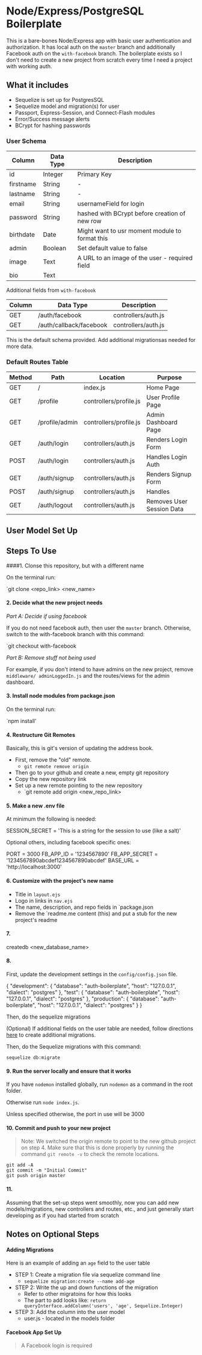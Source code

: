 # Node/Express/PostgreSQL Boilerplate

This is a bare-bones Node/Express app with basic user authentication and authorization. It has local auth on the `master` branch and additionally Facebook auth on the `with-facebook` branch. The boilerplate exists so I don't need to create a new project from scratch every time I need a project with working auth.

## What it includes

* Sequelize is set up for PostgresSQL
* Sequelize model and migration(s) for user
* Passport, Express-Session, and Connect-Flash modules
* Error/Success message alerts
* BCrypt for hashing passwords

### User Schema
| Column | Data Type | Description |
| ------ | --------- | -------------------------------------------- |
| id | Integer | Primary Key |
| firstname | String | - |
| lastname | String | - |
| email | String | usernameField for login |
| password | String | hashed with BCrypt before creation of new row |
| birthdate | Date | Might want to usr moment module to format this |
| admin | Boolean | Set default value to false |
| image | Text | A URL to an image of the user - required field |
| bio | Text |

Additional fields from `with-facebook`

| Column | Data Type | Description |
| ------------ | ---------- | ----------- |
| GET | /auth/facebook | controllers/auth.js | Outgoing Request to Facebook |
| GET | /auth/callback/facebook | controllers/auth.js | Incoming Data from Facebook |

This is the default schema provided. Add additional migrationsas needed for more data.

### Default Routes Table

| Method | Path | Location | Purpose |
| ---- | ---- | -------------- | ---------------------- |
| GET  | / | index.js | Home Page |
| GET  | /profile | controllers/profile.js | User Profile Page |
| GET  | /profile/admin | controllers/profile.js | Admin Dashboard Page |
| GET  | /auth/login | controllers/auth.js | Renders Login Form |
| POST | /auth/login | controllers/auth.js | Handles Login Auth |
| GET  | /auth/signup | controllers/auth.js | Renders Signup Form |
| POST | /auth/signup | controllers/auth.js | Handles |
| GET  | /auth/logout | controllers/auth.js | Removes User Session Data |


## User Model Set Up

## Steps To Use 

####1. Clonse this repository, but with a different name 

On the terminal run:

`git clone <repo_link> <new_name>

#### 2. Decide what the new project needs

*Part A: Decide if using facebook*

If you do not need facebook auth, then user the `master` branch. Otherwise, switch to the with-facebook branch with this command:

`git checkout with-facebook

*Part B: Remove stuff not being used*

For example, if you don't intend to have admins on the new project, remove `middleware/ adminLoggedIn.js` and the routes/views for the admin dashboard.

#### 3. Install node modules from package.json

On the terminal run: 

`npm install'

#### 4. Restructure Git Remotes

Basically, this is git's version of updating the address book.

* First, remove the "old" remote.
  * `git remote remove origin`
* Then go to your github and create a new, empty git repository
* Copy the new repository link
* Set up a new remote pointing to the new repository
  * `git remote add origin <new_repo_link>

#### 5. Make a new .env file

At minimum the following is needed:

SESSION_SECRET = 'This is a string for the session to use (like a salt)'

Optional others, including facebook specific ones:


PORT = 3000
FB_APP_ID = '1234567890'
FB_APP_SECRET = '1234567890abcdef1234567890abcdef'
BASE_URL = 'http://localhost:3000'

#### 6. Customize with the project's new name

* Title in `layout.ejs`
* Logo in links in `nav.ejs`
* The name, description, and repo fields in `package.json
* Remove the `readme.me content (this) and put a stub for the new project's readme 

#### 7.

createdb <new_database_name>

#### 8. 

First, update the development settings in the `config/config.json` file.

{
  "development": {
    "database": "auth-boilerplate",
    "host": "127.0.0.1",
    "dialect": "postgres"
  },
  "test": {
    "database": "auth-boilerplate",
    "host": "127.0.0.1",
    "dialect": "postgres"
  },
  "production": {
    "database": "auth-boilerplate",
    "host": "127.0.0.1",
    "dialect": "postgres"
  }
}

Then, do the sequelize migrations

(Optional) If additional fields on the user table are needed, follow directions [here](#adding-migrations) to create additional migrations.

Then, do the Sequelize migrations with this command: 

```
sequelize db:migrate
```

#### 9. Run the server locally and ensure that it works

If you have `nodemon` installed globally, run `nodemon` as a command in the root folder.

Otherwise run `node index.js`.

Unless specified otherwise, the port in use will be 3000

#### 10. Commit and push to your new project

> Note: We switched the origin remote to point to the new github project on step 4. Make sure that this is done properly by running the command `git remote -v` to check the remote locations.

```
git add -A
git commit -m "Initial Commit"
git push origin master
```

#### 11.

Assuming that the set-up steps went smoothly, now you can add new models/migrations, new controllers and routes, etc., and just generally start developing as if you had started from scratch

## Notes on Optional Steps

#### Adding Migrations

Here is an example of adding an `age` field to the user table

* STEP 1: Create a migration file via sequelize command line
  * `sequelize migration:create --name add-age`
* STEP 2: Write the up and down functions of the migration
    * Refer to other migratoins for how this looks
    * The part to add looks like: `return queryInterface.addColumn('users', 'age', Sequelize.Integer)`
* STEP 3: Add the column into the user model
    * user.js - located in the models folder

#### Facebook App Set Up

>A Facebook login is required

